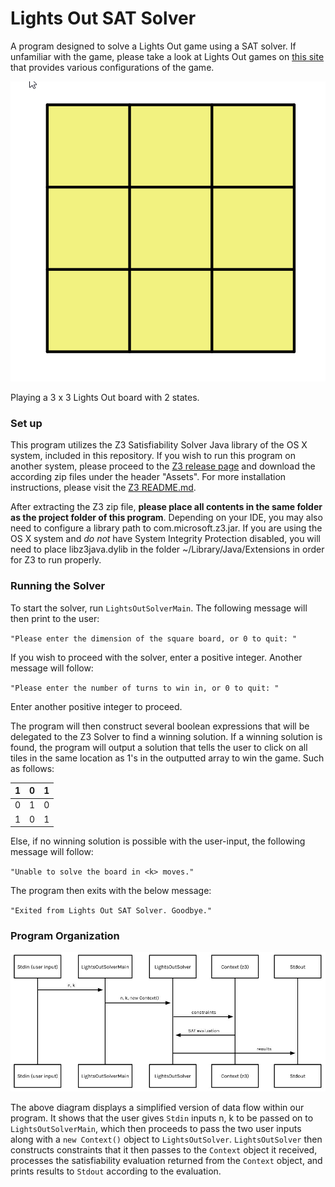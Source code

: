 # Lights Out SAT Solver
A program designed to solve a Lights Out game using a SAT solver. If unfamiliar with the game, please take a look at Lights Out games on [this site](https://www.geogebra.org/m/JexnDJpt) that provides various configurations of the game. 

![play_gif](https://raw.githubusercontent.com/shen02/CS2800Project/master/Media/lights_out_play.gif)

Playing a 3 x 3 Lights Out board with 2 states.

### Set up

This program utilizes the Z3 Satisfiability Solver Java library of the OS X system, included in this repository. If you wish to run this program on another 
system, please proceed to the [Z3 release page](https://github.com/Z3Prover/z3/releases) and download the according zip files under the header "Assets". For more installation instructions, please visit the [Z3 README.md](https://github.com/Z3Prover/z3/blob/master/README.md).

After extracting the Z3 zip file, **please place all contents in the same folder as the project folder of this program**. Depending on your IDE, you may also need to configure a library path to com.microsoft.z3.jar. If you are using the OS X system and *do not* have System Integrity Protection disabled, you will need to place libz3java.dylib in the folder ~/Library/Java/Extensions in order for Z3 to run properly. 


### Running the Solver

To start the solver, run `LightsOutSolverMain`. The following message will then print to the user:

`"Please enter the dimension of the square board, or 0 to quit: "`

If you wish to proceed with the solver, enter a positive integer. Another message will follow:

`"Please enter the number of turns to win in, or 0 to quit: "`

Enter another positive integer to proceed.

The program will then construct several boolean expressions that will be delegated to the Z3 Solver to find a winning solution.
If a winning solution is found, the program will output a solution that tells the user to click on all tiles in the same location 
as 1's in the outputted array to win the game. Such as follows:

| 1 | 0 | 1 |
|---|---|---|
| 0 | 1 | 0 |
| 1 | 0 | 1 |

Else, if no winning solution is possible with the user-input, the following message will follow:

`"Unable to solve the board in <k> moves."`

The program then exits with the below message:

`"Exited from Lights Out SAT Solver. Goodbye."`

### Program Organization

![Simple-Diagram](https://raw.githubusercontent.com/shen02/CS2800Project/master/Media/program_diagram.JPG)

The above diagram displays a simplified version of data flow within our program. It shows that the user gives `Stdin` inputs n, k to be passed on to `LightsOutSolverMain`, which then proceeds to pass the two user inputs along with a `new Context()` object to `LightsOutSolver`. `LightsOutSolver` then constructs constraints that it then passes to the `Context` object it received, processes the satisfiability evaluation returned from the `Context` object, and prints results to `Stdout` according to the evaluation.
